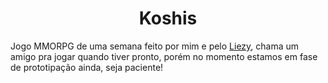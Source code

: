 <h1  align="center"> Koshis </h1>

Jogo MMORPG de uma semana feito por mim e pelo [Liezy](https://github.com/Liezy/), chama um amigo pra jogar quando tiver pronto, porém no momento estamos em fase de prototipação ainda, seja paciente!
